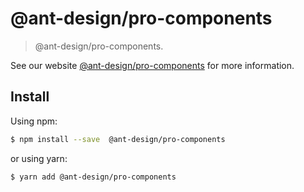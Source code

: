 # @ant-design/pro-components

> @ant-design/pro-components.

See our website [@ant-design/pro-components](https://procomponent.ant.design/) for more information.

## Install

Using npm:

```bash
$ npm install --save  @ant-design/pro-components
```

or using yarn:

```bash
$ yarn add @ant-design/pro-components
```
